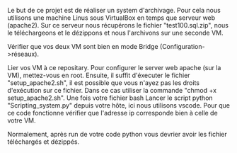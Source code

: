 Le but de ce projet est de réaliser un system d'archivage.
Pour cela nous utilisons une machine Linus sous VirtualBox en temps que serveur web (apache2).
Sur ce serveur nous récupérons le fichier "test100.sql.zip", nous le téléchargeons et le dézippons et nous l'archivons sur une seconde VM.

Vérifier que vos deux VM sont bien en mode Bridge (Configuration->réseaux).

Lier vos VM à ce repositary.
Pour configurer le server web apache (sur la VM), mettez-vous en root. Ensuite, il suffit d'éxecuter le fichier "setup_apache2.sh", il est possible que vous n'ayez pas les droits d'exécution sur ce fichier. Dans ce cas utiliser la commande "chmod +x setup_apache2.sh". 
Une fois votre fichier bash 
Lancer le script python "Scripting_system.py" depuis votre hôte, ici nous utilisons vscode. 
Pour que ce code fonctionne vérifier que l'adresse ip corresponde bien à celle de votre VM.

Normalement, après run de votre code python vous devrier avoir les fichier téléchargés et dézippés.
